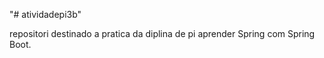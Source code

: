 "# atividadepi3b" 

repositori destinado  a pratica  da diplina de pi aprender  Spring  com  Spring Boot.
